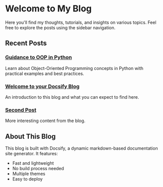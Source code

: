 # Welcome to My Blog

Here you'll find my thoughts, tutorials, and insights on various topics. Feel free to explore the posts using the sidebar navigation.

## Recent Posts

### [Guidance to OOP in Python](/posts/2025-09-10-oop-python)
Learn about Object-Oriented Programming concepts in Python with practical examples and best practices.

### [Welcome to your Docsify Blog](/posts/2025-09-09-welcome)
An introduction to this blog and what you can expect to find here.

### [Second Post](/posts/2025-09-08-second-post)
More interesting content from the blog.

## About This Blog
This blog is built with Docsify, a dynamic markdown-based documentation site generator. It features:
- Fast and lightweight
- No build process needed
- Multiple themes
- Easy to deploy
